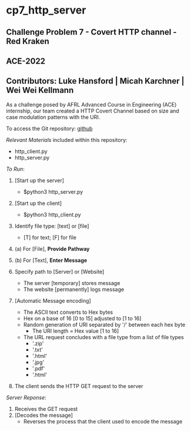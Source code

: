# cp7_http_server
## Challenge Problem 7 - Covert HTTP channel - Red Kraken
## ACE-2022
## Contributors: Luke Hansford | Micah Karchner | Wei Wei Kellmann

As a challenge posed by AFRL Advanced Course in Engineering (ACE) internship, our team created a HTTP Covert Channel based on size and case modulation patterns with the URI.

To access the Git repository: [github](https://github.com/hansfordluke/cp7_http_server)

_Relevant Materials_ included within this repository:

* http_client.py
* http_server.py

_To Run_:
1. [Start up the server]
	* $python3 http_server.py

2. [Start up the client]
	* $python3 http_client.py
3. Identify file type: [text] or [file]
	* [T] for text; [F] for file

4. (a) For [File], **Provide Pathway**
4. (b) For [Text], **Enter Message**

5. Specify path to [Server] or [Website]
	* The server [temporary] stores message
	* The website [permanently] logs message

6. [Automatic Message encoding] 
	* The ASCII text converts to Hex bytes
	* Hex on a base of 16 [0 to 15] adjusted to [1 to 16]
	* Random generation of URI separated by '/' between each hex byte
		* The URI length = Hex value [1 to 16]
	* The URL request concludes with a file type from a list of file types 
		* '.zip'
		* '.txt'
		* '.html'
		* '.jpg'
		* '.pdf'
		* '.html'
		
7. The client sends the HTTP GET request to the server

_Server Reponse_:
1. Receives the GET request
2. [Decodes the message]
	* Reverses the process that the client used to encode the message

